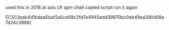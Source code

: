 used this in 2018 at asis ctf spm chall
copied script
run it again

ECSC{bab4d1bdea5baf2a5ce69c2fd7e4945edd39970bc0eb49ea390d58a7d24c3986}
